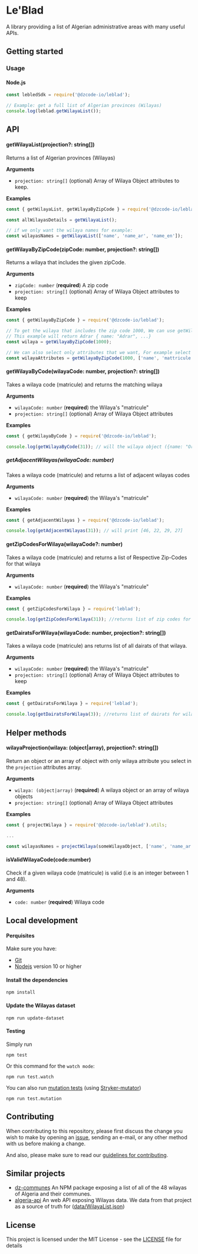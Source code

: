 # Le'Blad

A library providing a list of Algerian administrative areas with many useful APIs.

## Getting started

### Usage

#### Node.js

```javascript
const lebledSdk = require('@dzcode-io/leblad');

// Example: get a full list of Algerian provinces (Wilayas)
console.log(leblad.getWilayaList());
```

## API

 #### getWilayaList(projection?: string[])

Returns a list of Algerian provinces (Wilayas)

**Arguments**

- `projection: string[]` (optional) Array of Wilaya Object attributes to keep.


**Examples**

```javascript
const { getWilayaList, getWilayaByZipCode } = require('@dzcode-io/leblad');

const allWilayasDetails = getWilayaList();

// if we only want the wilaya names for example:
const wilayasNames = getWilayaList(['name', 'name_ar', 'name_en']);
```

#### getWilayaByZipCode(zipCode: number, projection?: string[])

Returns a wilaya that includes the given zipCode.

**Arguments**

- `zipCode: number` (**required**) A zip code
- `projection: string[]` (optional) Array of Wilaya Object attributes to keep


**Examples**

```javascript
const { getWilayaByZipCode } = require('@dzcode-io/leblad');

// To get the wilaya that includes the zip code 1000, We can use getWilayaByZipCode
// This example will return Adrar { name: "Adrar", ...}
const wilaya = getWilayaByZipCode(1000);

// We can also select only attributes that we want, For example select name and mattricule:
const wilayaAttributes = getWilayaByZipCode(1000, ['name', 'mattricule']);
```

#### getWilayaByCode(wilayaCode: number, projection?: string[])

Takes a wilaya code (matricule) and returns the matching wilaya

**Arguments**

- `wilayaCode: number` (**required**) the Wilaya's "matricule"  
- `projection: string[]` (optional) Array of Wilaya Object attributes

**Examples**

```javascript
const { getWilayaByCode } = require('@dzcode-io/leblad');

console.log(getWilayaByCode(31)); // will the wilaya object ({name: "Oran"...})
```

##### getAdjacentWilayas(wilayaCode: number)

Takes a wilaya code (matricule) and returns a list of adjacent wilayas codes

**Arguments**

- `wilayaCode: number` (**required**) the Wilaya's "matricule"

**Examples**

```javascript
const { getAdjacentWilayas } = require('@dzcode-io/leblad');

console.log(getAdjacentWilayas(31)); // will print [46, 22, 29, 27]
```

#### getZipCodesForWilaya(wilayaCode?: number)

Takes a wilaya code (matricule) and returns a list of Respective Zip-Codes for that wilaya

**Arguments**

- `wilayaCode: number` (**required**) the Wilaya's "matricule"

**Examples**

```javascript
const { getZipCodesForWilaya } = require('leblad');

console.log(getZipCodesForWilaya(31)); //returns list of zip codes for wilaya 31
```

#### getDairatsForWilaya(wilayaCode: number, projection?: string[])

Takes a wilaya code (matricule) ans returns list of all dairats of that wilaya.


**Arguments**

- `wilayaCode: number` (**required**) the Wilaya's "matricule"
- `projection: string[]` (optional) Array of Wilaya Object attributes to keep

**Examples**
```javascript
const { getDairatsForWilaya } = require('leblad');

console.log(getDairatsForWilaya(3)); //returns list of dairats for wilaya 3
```

## Helper methods


#### wilayaProjection(wilaya: (object|array), projection?: string[])

Return an object or an array of object with only wilaya attribute you select in the `projection` attributes array.

**Arguments**

- `wilaya: (object|array)` (**required**) A wilaya object or an array of wilaya objects  
- `projection: string[]` (optional) Array of Wilaya Object attributes

**Examples**

```javascript
const { projectWilaya } = require('@dzcode-io/leblad').utils;

...

const wilayasNames = projectWilaya(someWilayaObject, ['name', 'name_ar', 'name_en']);
```

#### isValidWilayaCode(code:number)

Check if a given wilaya code (matricule) is valid (i.e is an integer between 1 and 48).

**Arguments**

- `code: number` (**required**) Wilaya code

## Local development

#### Perquisites

Make sure you have:

- [Git](https://git-scm.com/)
- [Nodejs](https://nodejs.org/) version 10 or higher

#### Install the dependencies

```
npm install
```

#### Update the Wilayas dataset

```
npm run update-dataset
```

#### Testing

Simply run

```
npm test
```

Or this command for the `watch mode`:

```
npm run test.watch
```

You can also run [mutation tests](https://en.wikipedia.org/wiki/Mutation_testing) (using [Stryker-mutator](https://stryker-mutator.io/))

```
npm run test.mutation
```

## Contributing

When contributing to this repository, please first discuss the change you wish to make by opening an [issue](https://github.com/dzcode-io/leblad/issues/new/choose), sending an e-mail, or any other method with us before making a change.

And also, please make sure to read our [guidelines for contributing](./.github/CONTRIBUTING.md).

## Similar projects

- [dz-communes](https://github.com/AM-77/dz-communes) An NPM package exposing a list of all of the 48 wilayas of Algeria and their communes.
- [algeria-api](https://github.com/fcmam5/algeria-api) An web API exposing Wilayas data. We data from that project as a source of truth for ([data/WilayaList.json](./data/WilayaList.json))

## License

This project is licensed under the MIT License - see the [LICENSE](./LICENSE) file for details
